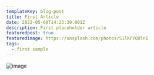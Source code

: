 ```yaml
---
templateKey: blog-post
title: First Article
date: 2022-05-08T14:23:39.901Z
description: First placeholder article
featuredpost: true
featuredimage: https://unsplash.com/photos/S1lKPYQUlnI
tags:
  - first sample
---
```

![image](https://unsplash.com/photos/S1lKPYQUlnI "first image")